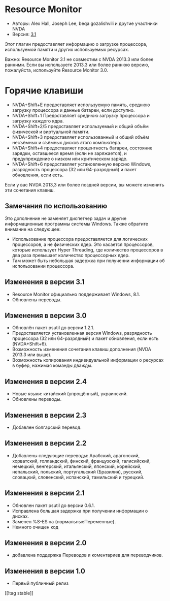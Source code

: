 # Resource Monitor #

* Авторы: Alex Hall, Joseph Lee, beqa gozalishvili и другие участники NVDA
* Версия: [3.1][1]

Этот плагин предоставляет информацию о загрузке процессора, используемой
памяти и  других используемых ресурсах.

Важно: Resource Monitor 3.1 не совместим с NVDA 2013.3 или более
ранними. Если вы используете 2013.3 или более раннюю версию, пожалуйста,
используйте Resource Monitor 3.0.

# Горячие клавиши #

* NVDA+Shift+E предоставляет используемую память, среднюю загрузку
  процессора и данные батареи, если доступно.
* NVDA+Shift+1 Предоставляет среднюю загрузку процессора и загрузку каждого
  ядра.
* NVDA+Shift+2/5 предоставляет используемый и общий объём физической и
  виртуальной памяти.
* NVDA+Shift+3 предоставляет использованный и общий объём несъёмных и
  съёмных дисков этого компьютера.
* NVDA+Shift+4 предоставляет процентность батареи, состояние зарядки,
  оставшееся время (если не заряжается), и предупреждение о низком или
  критическом заряде.
* NVDA+Shift+6 предоставляет установленную версию Windows, разрядность
  процессора (32 или 64-разрядный) и пакет обновления, если есть.

Если у вас NVDA 2013,3 или более поздней версии, вы можете изменить эти
сочетания клавиш.

## Замечания по использованию ##

Это дополнение не заменяет диспетчер задач и другие информационные программы
системы Windows. Также обратите внимание на следующее:

* Использование процессора предоставляется для логических процессоров, а не
  физических ядер. Это касается процессоров, которые использует Hyper
  Threading, где количество процессоров в два раза превышает количество
  процессорных ядер.
* Там может быть небольшая задержка при получении информации об
  использовании процессора.

## Изменения в версии 3.1 ##

* Resource Monitor официально поддерживает Windows, 8.1.
* Обновлены переводы.

## Изменения в версии 3.0 ##

* Обновлён пакет psutil до версии 1.2.1.
* Предоставляется установленная версия Windows, разрядность процессора (32
  или 64-разрядный) и пакет обновления, если есть (NVDA+Shift+6).
* Возможность изменения сочетания клавиш дополнения (NVDA 2013.3 или выше).
* Возможность копирования индивидуальной информации о ресурсах в буфер,
  нажимая команды дважды.

## Изменения в версии 2.4 ##

* Новые языки: китайский (упрощённый), украинский.
* Обновлены переводы.

## Изменения в версии 2.3 ##

* Добавлен болгарский перевод.

## Изменения в версии 2.2 ##

* Добавлены следующие переводы: Арабский, арагонский, хорватский,
  голландский, финский, французский, галисийский, немецкий, венгерский,
  итальянский, японский, корейский, непальский, польский, португальский
  (Бразилия), русский, словацкий, словенский, испанский, тамильский и
  турецкий.

## Изменения в версии 2.1 ##

* Обновлен пакет psutil до версии 0.6.1.
* Исправлена ​​большая задержка при получении информации о дисках.
* Заменен %S-ES на {нормальныеПеременные}.
* Немного очищен код

## Изменения в версии 2.0 ##

* добавлена ​​поддержка Переводов и коментариев для переводчиков.

## Изменения в версии 1.0 ##

* Первый публичный релиз

[[!tag stable]]

[1]: http://addons.nvda-project.org/files/get.php?file=rm
